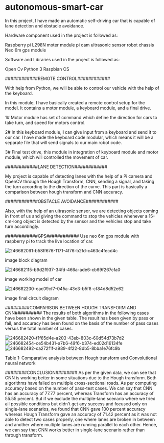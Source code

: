 # autonomous-smart-car
In this project, I have made an automatic self-driving car that is capable of lane detection and obstacle avoidance.

Hardware component used in the project is followed as:

Raspberry pi
L298N moter module
pi cam
ultrasonic sensor
robot chassis
Neo 6m gps module

Software and Libraries used in the project is followed as:

Open Cv
Python 3
Raspbian OS

############REMOTE CONTROL############

With help from Python, we will be able to control our vehicle with the help of the keyboard.

In this module, I have basically created a remote control setup for the model. It contains a motor module, a keyboard module, and a final drive.

1# Motor module has set of command which define the direction for cars to take turn, and speed for motors control.

2# In this keyboard module, I can give input from a keyboard and send it to our car. I have made the keyboard code modular, which means it will be a separate file that will send signals to our main robot code.

3# Final test drive, this module in integration of keyboard module and motor module, which will controlled the movement of car.

############LANE DETECTION############

My project is capable of detecting lanes with the help of a Pi camera and OpenCV through the Hough Transform, CNN, sending a signal, and taking the turn according to the direction of the curve. This part is basically a comparison between hough transform and CNN accuracy.

############OBSTACLE AVOIDANCE############

Also, with the help of an ultrasonic sensor, we are detecting objects coming in front of us and giving the command to stop the vehicles whenever a 15-cm-long object is detected by the sensor and the vehicles stop and take turn accordingly.

############GPS############ 
Use neo 6m gps module with raspberry pi to track the live location of car. 


![246682061-b58ff676-1171-4f76-b2fd-c463c4fecd4c](https://github.com/Exceptional09/autonomous-smart-car/assets/68737117/da8c4108-a899-44c3-a4c5-78b51fba75cb)

image block diagram


![246682115-b9d2f937-34fd-466a-ade6-cb69f267cfa0](https://github.com/Exceptional09/autonomous-smart-car/assets/68737117/90e7a3b6-1fac-4a81-b133-621eff299a1b)

image working model of car


![246682200-eac09cf7-045a-43e3-b5f8-cf84d8d52e62](https://github.com/Exceptional09/autonomous-smart-car/assets/68737117/c0d1a479-037e-4e42-bd89-314b0fd92e7a)

image final circuit diagram

#########COMPARISON BETWEEN HOUGH TRANSFORM AND CNN########## 
The results of both algorithms in the following cases have been shown in the given table. The result has been given by pass or fail, and accuracy has been found on the basis of the number of pass cases versus the total number of cases.

![246682420-f1f65d4e-a203-43eb-803c-60d54d73b7d2](https://github.com/Exceptional09/autonomous-smart-car/assets/68737117/ca793336-d259-4528-870c-ff2288f03e5e)
![246682454-ce54b431-a7b6-49f6-b374-ed02d16134fe](https://github.com/Exceptional09/autonomous-smart-car/assets/68737117/120c5cb5-99bd-46ea-91b5-873fb118b9a1)
![246682492-ca272f1f-a989-4f22-8db5-8bba1e76fc9b](https://github.com/Exceptional09/autonomous-smart-car/assets/68737117/3f56b269-848a-4d82-ae0a-3d1cda81d24e)



Table 1: Comparative analysis between Hough transform and Convolutional neural network

########CONCLUSION######## As per the given data, we can see that CNN is working better in some situations due to the Hough transform. Both algorithms have failed on multiple cross-sectional roads. As per computing accuracy based on the number of pass-test cases. We can say that CNN has an accuracy of 77.77 percent, whereas Transform has an accuracy of 55.55 percent. But if we exclude the multiple-lane scenario where we tried all possible conditions but didn't get any success and focused only on single-lane scenarios, we found that CNN gave 100 percent accuracy whereas Hough Transform gave an accuracy of 71.42 percent as it was not able to detect two cases properly, one where lanes are broken in between and another where multiple lanes are running parallel to each other. Hence, we can say that CNN works better in single-lane scenario rather than through transform.
